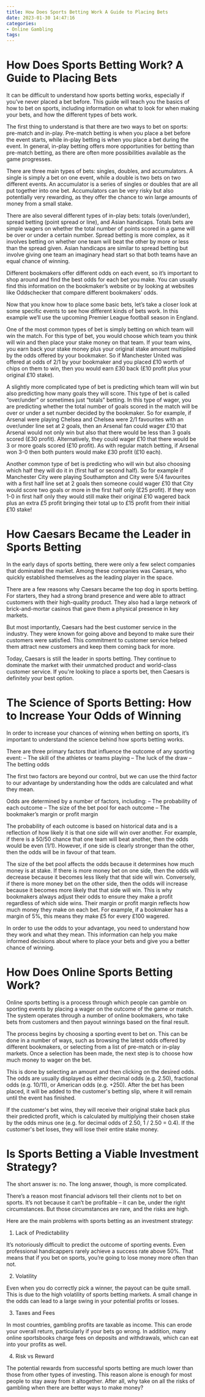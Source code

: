 ```yaml
---
title: How Does Sports Betting Work A Guide to Placing Bets
date: 2023-01-30 14:47:16
categories:
- Online Gambling
tags:
---
```



#  How Does Sports Betting Work? A Guide to Placing Bets

It can be difficult to understand how sports betting works, especially if you’ve never placed a bet before. This guide will teach you the basics of how to bet on sports, including information on what to look for when making your bets, and how the different types of bets work.

The first thing to understand is that there are two ways to bet on sports: pre-match and in-play. Pre-match betting is when you place a bet before the event starts, while in-play betting is when you place a bet during the event. In general, in-play betting offers more opportunities for betting than pre-match betting, as there are often more possibilities available as the game progresses.

There are three main types of bets: singles, doubles, and accumulators. A single is simply a bet on one event, while a double is two bets on two different events. An accumulator is a series of singles or doubles that are all put together into one bet. Accumulators can be very risky but also potentially very rewarding, as they offer the chance to win large amounts of money from a small stake.

There are also several different types of in-play bets: totals (over/under), spread betting (point spread or line), and Asian handicaps. Totals bets are simple wagers on whether the total number of points scored in a game will be over or under a certain number. Spread betting is more complex, as it involves betting on whether one team will beat the other by more or less than the spread given. Asian handicaps are similar to spread betting but involve giving one team an imaginary head start so that both teams have an equal chance of winning.

Different bookmakers offer different odds on each event, so it’s important to shop around and find the best odds for each bet you make. You can usually find this information on the bookmaker’s website or by looking at websites like Oddschecker that compare different bookmakers’ odds.

Now that you know how to place some basic bets, let’s take a closer look at some specific events to see how different kinds of bets work. In this example we’ll use the upcoming Premier League football season in England.

One of the most common types of bet is simply betting on which team will win the match. For this type of bet, you would choose which team you think will win and then place your stake money on that team. If your team wins, you earn back your stake money plus your original stake amount multiplied by the odds offered by your bookmaker. So if Manchester United was offered at odds of 2/1 by your bookmaker and you placed £10 worth of chips on them to win, then you would earn £30 back (£10 profit plus your original £10 stake).

A slightly more complicated type of bet is predicting which team will win but also predicting how many goals they will score. This type of bet is called “over/under” or sometimes just “totals” betting. In this type of wager, you are predicting whether the total number of goals scored in the match will be over or under a set number decided by the bookmaker. So for example, if Arsenal were playing Chelsea and Chelsea were 2/1 favourites with an over/under line set at 2 goals, then an Arsenal fan could wager £10 that Arsenal would not only win but also that there would be less than 3 goals scored (£30 profit). Alternatively, they could wager £10 that there would be 3 or more goals scored (£10 profit). As with regular match betting, if Arsenal won 3-0 then both punters would make £30 profit (£10 each).

Another common type of bet is predicting who will win but also choosing which half they will do it in (first half or second half). So for example if Manchester City were playing Southampton and City were 5/4 favourites with a first half line set at 2 goals then someone could wager £10 that City would score two goals or more in the first half only (£25 profit). If they won 1-0 in first half only they would still make their original £10 wagered back plus an extra £5 profit bringing their total up to £15 profit from their initial £10 stake!

#  How Caesars Became the Leader in Sports Betting

In the early days of sports betting, there were only a few select companies that dominated the market.  Among these companies was Caesars, who quickly established themselves as the leading player in the space.

There are a few reasons why Caesars became the top dog in sports betting.  For starters, they had a strong brand presence and were able to attract customers with their high-quality product.  They also had a large network of brick-and-mortar casinos that gave them a physical presence in key markets.

But most importantly, Caesars had the best customer service in the industry.  They were known for going above and beyond to make sure their customers were satisfied. This commitment to customer service helped them attract new customers and keep them coming back for more.

Today, Caesars is still the leader in sports betting.  They continue to dominate the market with their unmatched product and world-class customer service. If you're looking to place a sports bet, then Caesars is definitely your best option.

#  The Science of Sports Betting: How to Increase Your Odds of Winning

In order to increase your chances of winning when betting on sports, it’s important to understand the science behind how sports betting works. 

There are three primary factors that influence the outcome of any sporting event: 
– The skill of the athletes or teams playing
– The luck of the draw
– The betting odds

The first two factors are beyond our control, but we can use the third factor to our advantage by understanding how the odds are calculated and what they mean. 

Odds are determined by a number of factors, including: 
– The probability of each outcome
– The size of the bet pool for each outcome
– The bookmaker’s margin or profit margin

The probability of each outcome is based on historical data and is a reflection of how likely it is that one side will win over another. For example, if there is a 50/50 chance that one team will beat another, then the odds would be even (1/1). However, if one side is clearly stronger than the other, then the odds will be in favour of that team. 

The size of the bet pool affects the odds because it determines how much money is at stake. If there is more money bet on one side, then the odds will decrease because it becomes less likely that that side will win. Conversely, if there is more money bet on the other side, then the odds will increase because it becomes more likely that that side will win. 
This is why bookmakers always adjust their odds to ensure they make a profit regardless of which side wins. Their margin or profit margin reflects how much money they make on each bet. For example, if a bookmaker has a margin of 5%, this means they make £5 for every £100 wagered. 

In order to use the odds to your advantage, you need to understand how they work and what they mean. This information can help you make informed decisions about where to place your bets and give you a better chance of winning.

#  How Does Online Sports Betting Work?

Online sports betting is a process through which people can gamble on sporting events by placing a wager on the outcome of the game or match. The system operates through a number of online bookmakers, who take bets from customers and then payout winnings based on the final result.

The process begins by choosing a sporting event to bet on. This can be done in a number of ways, such as browsing the latest odds offered by different bookmakers, or selecting from a list of pre-match or in-play markets. Once a selection has been made, the next step is to choose how much money to wager on the bet.

This is done by selecting an amount and then clicking on the desired odds. The odds are usually displayed as either decimal odds (e.g. 2.50), fractional odds (e.g. 10/11), or American odds (e.g. +250). After the bet has been placed, it will be added to the customer's betting slip, where it will remain until the event has finished.

If the customer's bet wins, they will receive their original stake back plus their predicted profit, which is calculated by multiplying their chosen stake by the odds minus one (e.g. for decimal odds of 2.50, 1 / 2.50 = 0.4). If the customer's bet loses, they will lose their entire stake money.

#  Is Sports Betting a Viable Investment Strategy?

The short answer is: no. The long answer, though, is more complicated.

There’s a reason most financial advisors tell their clients not to bet on sports. It’s not because it can’t be profitable – it can be, under the right circumstances. But those circumstances are rare, and the risks are high.

Here are the main problems with sports betting as an investment strategy:

1. Lack of Predictability

It’s notoriously difficult to predict the outcome of sporting events. Even professional handicappers rarely achieve a success rate above 50%. That means that if you bet on sports, you’re going to lose money more often than not.

2. Volatility

Even when you do correctly pick a winner, the payout can be quite small. This is due to the high volatility of sports betting markets. A small change in the odds can lead to a large swing in your potential profits or losses.

3. Taxes and Fees

In most countries, gambling profits are taxable as income. This can erode your overall return, particularly if your bets go wrong. In addition, many online sportsbooks charge fees on deposits and withdrawals, which can eat into your profits as well.

4. Risk vs Reward

The potential rewards from successful sports betting are much lower than those from other types of investing. This reason alone is enough for most people to stay away from it altogether. After all, why take on all the risks of gambling when there are better ways to make money?